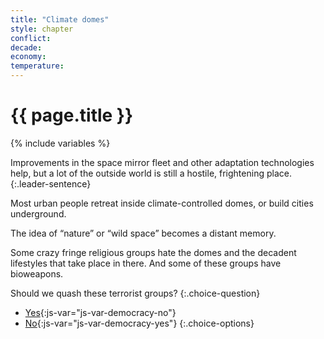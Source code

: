 ```yaml
---
title: "Climate domes"
style: chapter
conflict: 
decade: 
economy: 
temperature: 
---
```


<h1>{{ page.title }}</h1>

{% include variables %}

Improvements in the space mirror fleet and other adaptation technologies help, but a lot of the outside world is still a hostile, frightening place. 
{:.leader-sentence}

Most urban people retreat inside climate-controlled domes, or build cities underground.

The idea of “nature” or “wild space” becomes a distant memory.

Some crazy fringe religious groups hate the domes and the decadent lifestyles that take place in there. And some of these groups have bioweapons.

Should we quash these terrorist groups?
{:.choice-question}

- [Yes](chapter_quash-terrorists.html){:js-var="js-var-democracy-no"}
- [No](chapter_quash-terrorists.html){:js-var="js-var-democracy-yes"}
{:.choice-options}
